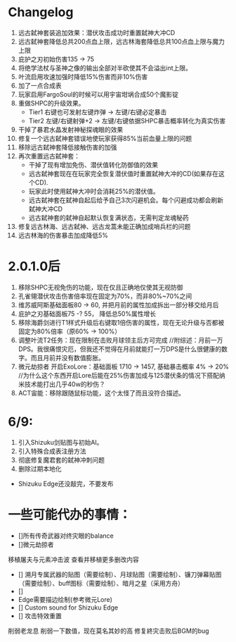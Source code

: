# Changelog
1. 远古弑神套装追加效果：潜伏攻击成功时重置弑神大冲CD
2. 远古弑神套降低总共200点血上限，远古林海套降低总共100点血上限与魔力上限
3. 庇护之刃初始伤害135 -> 75
4. 将绝学法杖与圣神之像的输出全部对半砍使其不会溢出int上限。
5. 叶流启用攻速加强时降低15%伤害而非10%伤害
6. 加了一点合成表
7. 玩家启用FargoSoul的时候可以用宇宙坩埚合成50个魔影锭
8. 重做SHPC的升级效果。
    - Tier1 右键也可发射左键炸弹 -> 左键/右键必定暴击
    - Tier2 左键/右键射弹+2 -> 左键/右键依据SHPC暴击概率转化为真实伤害
9. 干掉了暴君水晶发射神秘探魂眼的效果
10. 修复一个远古弑神套错误地使玩家获得85%当前血量上限的问题
11. 移除远古弑神套降低接触伤害的加强
12. 再次重置远古弑神套：
    - 干掉了现有增加免伤、潜伏值转化防御值的效果
    - 远古弑神套现在在玩家完全恢复潜伏值时重置弑神大冲的CD(如果存在这个CD).
    - 玩家此时使用弑神大冲时会消耗25%的潜伏值。
    - 远古弑神套在弑神自起后给予自己3次闪避机会。每个闪避成功都会刷新弑神大冲CD
    - 远古弑神套的弑神自起默认恢复满状态，无需判定龙魂秘药
13. 修复远古林海、远古弑神、远古龙蒿未能正确加成哨兵栏的问题
14. 远古林海的伤害暴击加成降低5%
# 2.0.1.0后
1. 移除SHPC无视免伤的功能，现在仅且正确地仅使其无视防御
2. 孔雀翎潜伏攻击伤害倍率现在固定为70%，而非80%~70%之间
3. 维苏威阿斯基础面板80 -> 60, 并把月前的属性加成拆出一部分移交给月后
4. 庇护之刃基础面板75 -? 55， 降低总50%属性增长
5. 移除海爵剑进行T1样式升级后右键取1倍伤害的属性，现在无论升级与否都被固定为80%倍率（原60% -> 100%）
6. 调整叶流T2任务：现在限制在击败月球领主后方可完成
//附综述：月前一万DPS。我很痛恨灾厄，但我还不觉得在月前就能打一万DPS是什么很健康的数字。而且月前并没有数值膨胀。
7. 微元劫掠者 开启ExoLore：基础面板 1710 -> 1457, 基础暴击概率 4% -> 20%
//为什么这个东西开启Lore后能在25%伤害加成与125潜伏条的情况下搭配纳米技术能打出几乎40w的秒伤？
8. ACT宙能：移除跟随鼠标功能，这个太怪了而且没符合描述。
# 6/9:
1. 引入Shizuku剑贴图与初始AI。
2. 引入特殊合成表注册方法
3. 彻底修复魔君套的弑神冲刺问题
4. 删除过期本地化
- Shizuku Edge还没敲完，不要发布
# 一些可能代办的事情：
- []所有传奇武器对终灾眼的balance
- []微元劫掠者

移植屠夫与元素冲击波
查看并移植更多删改内容
- [] 溯月专属武器的贴图（需要绘制）、月球贴图（需要绘制）、镰刀弹幕贴图（需要绘制）、buff图标（需要绘制）、暗月之星（采用方舟）
- [] 
- Edge需要描边绘制(参考微元Lore)
- [] Custom sound for Shizuku Edge
- [] 攻击特效重置

削弱老龙息
削弱一下数值，现在莫名其妙的高
修复終灾击败后BGM的bug